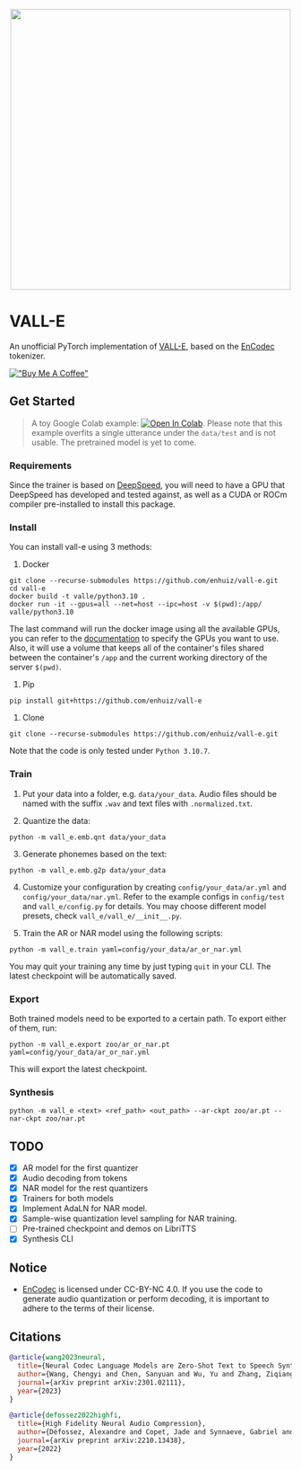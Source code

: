 <p align="center">
<img src="./vall-e.png" width="500px"></img>
</p>

# VALL-E

An unofficial PyTorch implementation of [VALL-E](https://valle-demo.github.io/), based on the [EnCodec](https://github.com/facebookresearch/encodec) tokenizer.

[!["Buy Me A Coffee"](https://www.buymeacoffee.com/assets/img/custom_images/orange_img.png)](https://www.buymeacoffee.com/enhuiz)

## Get Started

> A toy Google Colab example: [![Open In Colab](https://colab.research.google.com/assets/colab-badge.svg)](https://colab.research.google.com/drive/1wEze0kQ0gt9B3bQmmbtbSXCoCTpq5vg-?usp=sharing).
> Please note that this example overfits a single utterance under the `data/test` and is not usable.
> The pretrained model is yet to come. 

### Requirements

Since the trainer is based on [DeepSpeed](https://github.com/microsoft/DeepSpeed#requirements), you will need to have a GPU that DeepSpeed has developed and tested against, as well as a CUDA or ROCm compiler pre-installed to install this package.

### Install
You can install vall-e using 3 methods:
1. Docker

```
git clone --recurse-submodules https://github.com/enhuiz/vall-e.git
cd vall-e
docker build -t valle/python3.10 .
docker run -it --gpus=all --net=host --ipc=host -v $(pwd):/app/ valle/python3.10

```
The last command will run the docker image using all the available GPUs, you can refer to the [documentation](https://docs.docker.com/config/containers/resource_constraints/#:~:text=an%20error%20occurs.-,GPU,-%F0%9F%94%97) to specify the GPUs you want to use. Also, it will use a volume that keeps all of the container's files shared between the container's `/app` and the current working directory of the server `$(pwd)`.

1. Pip
```
pip install git+https://github.com/enhuiz/vall-e
```

1. Clone

```
git clone --recurse-submodules https://github.com/enhuiz/vall-e.git
```

Note that the code is only tested under `Python 3.10.7`.

### Train

1. Put your data into a folder, e.g. `data/your_data`. Audio files should be named with the suffix `.wav` and text files with `.normalized.txt`.

2. Quantize the data:

```
python -m vall_e.emb.qnt data/your_data
```

3. Generate phonemes based on the text:

```
python -m vall_e.emb.g2p data/your_data
```

4. Customize your configuration by creating `config/your_data/ar.yml` and `config/your_data/nar.yml`. Refer to the example configs in `config/test` and `vall_e/config.py` for details. You may choose different model presets, check `vall_e/vall_e/__init__.py`.

5. Train the AR or NAR model using the following scripts:

```
python -m vall_e.train yaml=config/your_data/ar_or_nar.yml
```

You may quit your training any time by just typing `quit` in your CLI. The latest checkpoint will be automatically saved.

### Export

Both trained models need to be exported to a certain path. To export either of them, run:

```
python -m vall_e.export zoo/ar_or_nar.pt yaml=config/your_data/ar_or_nar.yml
```

This will export the latest checkpoint.

### Synthesis

```
python -m vall_e <text> <ref_path> <out_path> --ar-ckpt zoo/ar.pt --nar-ckpt zoo/nar.pt
```

## TODO

- [x] AR model for the first quantizer
- [x] Audio decoding from tokens
- [x] NAR model for the rest quantizers
- [x] Trainers for both models
- [x] Implement AdaLN for NAR model.
- [x] Sample-wise quantization level sampling for NAR training.
- [ ] Pre-trained checkpoint and demos on LibriTTS
- [x] Synthesis CLI

## Notice

- [EnCodec](https://github.com/facebookresearch/encodec) is licensed under CC-BY-NC 4.0. If you use the code to generate audio quantization or perform decoding, it is important to adhere to the terms of their license.

## Citations

```bibtex
@article{wang2023neural,
  title={Neural Codec Language Models are Zero-Shot Text to Speech Synthesizers},
  author={Wang, Chengyi and Chen, Sanyuan and Wu, Yu and Zhang, Ziqiang and Zhou, Long and Liu, Shujie and Chen, Zhuo and Liu, Yanqing and Wang, Huaming and Li, Jinyu and others},
  journal={arXiv preprint arXiv:2301.02111},
  year={2023}
}
```

```bibtex
@article{defossez2022highfi,
  title={High Fidelity Neural Audio Compression},
  author={Défossez, Alexandre and Copet, Jade and Synnaeve, Gabriel and Adi, Yossi},
  journal={arXiv preprint arXiv:2210.13438},
  year={2022}
}
```
